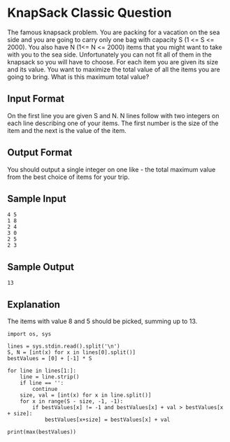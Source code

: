 # KnapSack Classic Question

The famous knapsack problem. You are packing for a vacation on the sea side and you are going to carry only one bag with capacity S (1 <= S <= 2000). You also have N (1<= N <= 2000) items that you might want to take with you to the sea side. Unfortunately you can not fit all of them in the knapsack so you will have to choose. For each item you are given its size and its value. You want to maximize the total value of all the items you are going to bring. What is this maximum total value?

## Input Format

On the first line you are given S and N. N lines follow with two integers on each line describing one of your items. The first number is the size of the item and the next is the value of the item.

## Output Format

You should output a single integer on one like - the total maximum value from the best choice of items for your trip.

## Sample Input

```
4 5
1 8
2 4
3 0
2 5
2 3
```

## Sample Output
```
13
```

## Explanation

The items with value 8 and 5 should be picked, summing up to 13.

```
import os, sys

lines = sys.stdin.read().split('\n')
S, N = [int(x) for x in lines[0].split()]
bestValues = [0] + [-1] * S

for line in lines[1:]:
    line = line.strip()
    if line == '':
        continue
    size, val = [int(x) for x in line.split()]
    for x in range(S - size, -1, -1):
        if bestValues[x] != -1 and bestValues[x] + val > bestValues[x + size]:
            bestValues[x+size] = bestValues[x] + val

print(max(bestValues))
```
